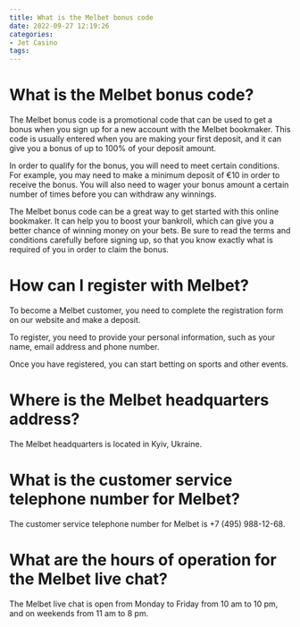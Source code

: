 ```yaml
---
title: What is the Melbet bonus code
date: 2022-09-27 12:19:26
categories:
- Jet Casino
tags:
---
```



#  What is the Melbet bonus code?

The Melbet bonus code is a promotional code that can be used to get a bonus when you sign up for a new account with the Melbet bookmaker. This code is usually entered when you are making your first deposit, and it can give you a bonus of up to 100% of your deposit amount.

In order to qualify for the bonus, you will need to meet certain conditions. For example, you may need to make a minimum deposit of €10 in order to receive the bonus. You will also need to wager your bonus amount a certain number of times before you can withdraw any winnings.

The Melbet bonus code can be a great way to get started with this online bookmaker. It can help you to boost your bankroll, which can give you a better chance of winning money on your bets. Be sure to read the terms and conditions carefully before signing up, so that you know exactly what is required of you in order to claim the bonus.

#  How can I register with Melbet?

To become a Melbet customer, you need to complete the registration form on our website and make a deposit.

To register, you need to provide your personal information, such as your name, email address and phone number.

Once you have registered, you can start betting on sports and other events.

#  Where is the Melbet headquarters address?

The Melbet headquarters is located in Kyiv, Ukraine.

#  What is the customer service telephone number for Melbet?

The customer service telephone number for Melbet is +7 (495) 988-12-68.

#  What are the hours of operation for the Melbet live chat?

The Melbet live chat is open from Monday to Friday from 10 am to 10 pm, and on weekends from 11 am to 8 pm.